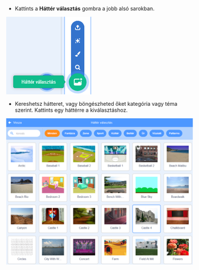+ Kattints a **Háttér választás** gombra a jobb alsó sarokban.

![képernyőkép](images/stage-choose.png)

+ Kereshetsz hátteret, vagy böngészheted őket kategória vagy téma szerint. Kattints egy háttérre a kiválasztáshoz.

![képernyőkép](images/backdrop.png)